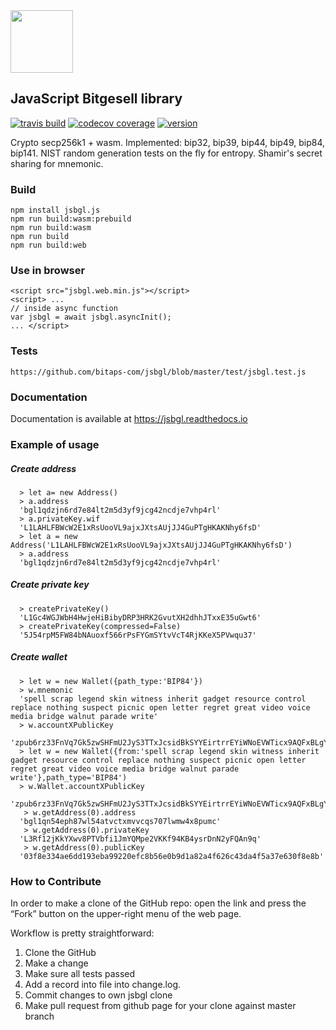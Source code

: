 <img src="docs/img/jsbtc.png" width="100">

## JavaScript Bitgesell library

[![travis build](https://img.shields.io/travis/bitaps-com/jsbtc?style=plastic)](https://travis-ci.org/bitaps-com/jsbtc)
[![codecov coverage](https://img.shields.io/codecov/c/github/bitaps-com/jsbtc/beta?style=plastic)](https://codecov.io/gh/bitaps-com/jsbtc)
[![version](https://img.shields.io/npm/v/jsbtc.js/latest?style=plastic)](https://www.npmjs.com/package/jsbtc.js/v/latest)


Crypto secp256k1 + wasm. Implemented: bip32, bip39, bip44, bip49, bip84, bip141. NIST random generation tests on the fly for entropy. Shamir's secret sharing for mnemonic.

### Build
    npm install jsbgl.js
    npm run build:wasm:prebuild
    npm run build:wasm
    npm run build
    npm run build:web
 
### Use in browser
    <script src="jsbgl.web.min.js"></script>
    <script> ...
    // inside async function 
    var jsbgl = await jsbgl.asyncInit();
    ... </script>
    
### Tests
    https://github.com/bitaps-com/jsbgl/blob/master/test/jsbgl.test.js

### Documentation

Documentation is available at https://jsbgl.readthedocs.io

### Example of usage

##### Create address

      > let a= new Address()
      > a.address
      'bgl1qdzjn6rd7e84lt2m5d3yf9jcg42ncdje7vhp4rl'
      > a.privateKey.wif
      'L1LAHLFBWcW2E1xRsUooVL9ajxJXtsAUjJJ4GuPTgHKAKNhy6fsD'
      > let a = new Address('L1LAHLFBWcW2E1xRsUooVL9ajxJXtsAUjJJ4GuPTgHKAKNhy6fsD')
      > a.address
      'bgl1qdzjn6rd7e84lt2m5d3yf9jcg42ncdje7vhp4rl'


##### Create private key

      > createPrivateKey()
      'L1Gc4WGJWbH4HwjeHiBibyDRP3HRK2GvutXH2dhhJTxxE35uGwt6'
      > createPrivateKey(compressed=False)
      '5J54rpM5FW84bNAuoxf566rPsFYGmSYtvVcT4RjKKeX5PVwqu37'
      

##### Create wallet

      > let w = new Wallet({path_type:'BIP84'})
      > w.mnemonic
      'spell scrap legend skin witness inherit gadget resource control replace nothing suspect picnic open letter regret great video voice media bridge walnut parade write'
      > w.accountXPublicKey
      'zpub6rz33FnVq7Gk5zwSHFmU2JyS3TTxJcsidBkSYYEirtrrEYiWNoEVWTicx9AQFxBLgYqNjJRSWGmzGcAqYnXSGwBBj66SUDDoZwjMFdR1dCX'
      > let w = new Wallet({from:'spell scrap legend skin witness inherit gadget resource control replace nothing suspect picnic open letter regret great video voice media bridge walnut parade write'},path_type='BIP84')
      > w.Wallet.accountXPublicKey
      'zpub6rz33FnVq7Gk5zwSHFmU2JyS3TTxJcsidBkSYYEirtrrEYiWNoEVWTicx9AQFxBLgYqNjJRSWGmzGcAqYnXSGwBBj66SUDDoZwjMFdR1dCX'
       > w.getAddress(0).address
      'bgl1qn54eph87wl54atvctxmvvcqs707lwmw4x8pumc'
       > w.getAddress(0).privateKey
      'L3Rf12jKkYXwv8PTVbfi1JmYQMpe2VKKf94KB4ysrDnN2yFQAn9q'
       > w.getAddress(0).publicKey
      '03f8e334ae6dd193eba99220efc8b56e0b9d1a82a4f626c43da4f5a37e630f8e8b'
  
### How to Contribute

In order to make a clone of the GitHub repo: open the link and press the “Fork” button on the upper-right menu of the web page.

Workflow is pretty straightforward:

1. Clone the GitHub
2. Make a change
3. Make sure all tests passed
4. Add a record into file into change.log.
5. Commit changes to own jsbgl clone
6. Make pull request from github page for your clone against master branch
